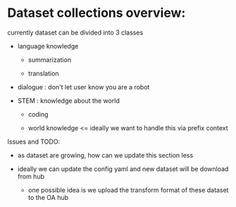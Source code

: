 # Dataset collections overview:

currently dataset can be divided into 3 classes

- language knowledge

  - summarization

  - translation

- dialogue : don't let user know you are a robot

- STEM : knowledge about the world

  - coding

  - world knowledge <= ideally we want to handle this via prefix context

Issues and TODO:

- as dataset are growing, how can we update this section less

- ideally we can update the config yaml and new dataset will be download from
  hub

  - one possible idea is we upload the transform format of these dataset to the
    OA hub

